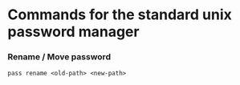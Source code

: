 # Commands for the standard unix password manager

### Rename / Move password

```
pass rename <old-path> <new-path>
```
